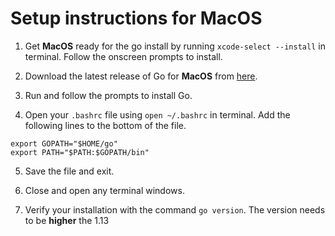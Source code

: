 # Setup instructions for MacOS

1. Get **MacOS** ready for the go install by running `xcode-select --install` in terminal. Follow the onscreen prompts to install.

2. Download the latest release of Go for **MacOS** from [here](https://golang.org/dl/).

3. Run and follow the prompts to install Go.

4. Open your `.bashrc` file using `open ~/.bashrc` in terminal. Add the following lines to the bottom of the file.

```
export GOPATH="$HOME/go"
export PATH="$PATH:$GOPATH/bin"
```

5. Save the file and exit.

6. Close and open any terminal windows.

7. Verify your installation with the command `go version`. The version needs to be **higher** the 1.13
